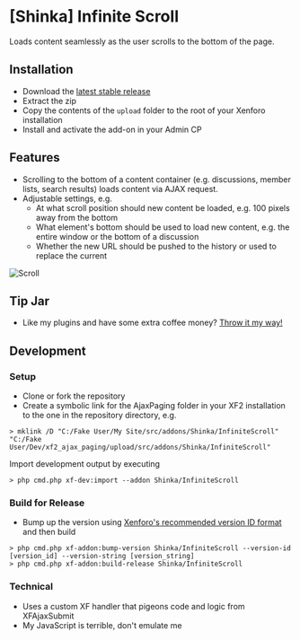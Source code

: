 # [Shinka] Infinite Scroll
Loads content seamlessly as the user scrolls to the bottom of the page.

## Installation
* Download the [latest stable release](https://github.com/kalynrobinson/xf2_infinite_scroll/releases)
* Extract the zip
* Copy the contents of the `upload` folder to the root of your Xenforo installation
* Install and activate the add-on in your Admin CP
 
## Features
* Scrolling to the bottom of a content container (e.g. discussions, member lists, search results) loads content via AJAX request.
* Adjustable settings, e.g.
    * At what scroll position should new content be loaded, e.g. 100 pixels away from the bottom
    * What element's bottom should be used to load new content, e.g. the entire window or the bottom of a discussion
    * Whether the new URL should be pushed to the history or used to replace the current

![Scroll](https://github.com/kalynrobinson/xf2_infinite_scroll/raw/master/docs/images/infinitescroll.gif "Scroll")

## Tip Jar
* Like my plugins and have some extra coffee money? [Throw it my way!](https://www.paypal.me/shinkacodes/5)
 
## Development
### Setup
* Clone or fork the repository
* Create a symbolic link for the AjaxPaging folder in your XF2 installation to the one in the repository directory, e.g.
```
> mklink /D "C:/Fake User/My Site/src/addons/Shinka/InfiniteScroll" "C:/Fake User/Dev/xf2_ajax_paging/upload/src/addons/Shinka/InfiniteScroll"
```
 Import development output by executing 
```
> php cmd.php xf-dev:import --addon Shinka/InfiniteScroll
```
### Build for Release
* Bump up the version using [Xenforo's recommended version ID format](https://xf2demo.xenforo.com/dev-docs/add-on-structure/#recommended-version-id-format) and then build
```
> php cmd.php xf-addon:bump-version Shinka/InfiniteScroll --version-id [version_id] --version-string [version_string]
> php cmd.php xf-addon:build-release Shinka/InfiniteScroll
```
### Technical
* Uses a custom XF handler that pigeons code and logic from XFAjaxSubmit
* My JavaScript is terrible, don't emulate me
